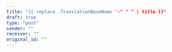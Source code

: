 ```yaml
---
title: "{{ replace .TranslationBaseName "-" " " | title }}"
draft: true
type: "post"
sender: ""
receiver: ""
original_id: ""
---
```

